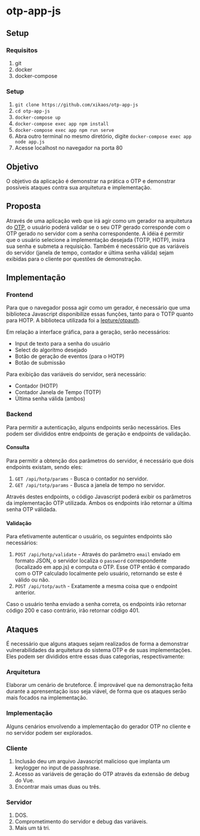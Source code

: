 # otp-app-js

## Setup
### Requisitos
1. git
2. docker
3. docker-compose

### Setup
1. `git clone https://github.com/xikaos/otp-app-js`
2. `cd otp-app-js`
3. `docker-compose up`
4. `docker-compose exec app npm install`
5. `docker-compose exec app npm run serve`
6. Abra outro terminal no mesmo diretório, digite `docker-compose exec app node app.js`
7. Acesse localhost no navegador na porta 80

## Objetivo
O objetivo da aplicação é demonstrar na prática o OTP e demonstrar possíveis ataques contra sua arquitetura e implementação.

## Proposta
Através de uma aplicação web que irá agir como um gerador na arquitetura do [OTP](https://en.wikipedia.org/wiki/One-time_password), o usuário poderá validar se o seu OTP gerado corresponde com o OTP gerado no servidor com a senha correspondente. A idéia é permitir que o usuário selecione a implementação desejada (TOTP, HOTP), insira sua senha e submeta a requisição. Também é necessário que as variáveis do servidor (janela de tempo,  contador e última senha válida) sejam exibidas para o cliente por questões de demonstração.

## Implementação

### Frontend
Para que o navegador possa agir como um gerador, é necessário que uma biblioteca Javascript disponibilize essas funções, tanto para o TOTP quanto para HOTP. A biblioteca utilizada foi a [lepture/otpauth](https://github.com/lepture/otpauth). 


Em relação a interface gráfica, para a geração, serão necessários:
* Input de texto para a senha do usuário
* Select do algorítmo desejado
* Botão de geração de eventos (para o HOTP)
* Botão de submissão

Para exibição das variáveis do servidor, será necessário:
* Contador (HOTP)
* Contador Janela de Tempo (TOTP)
* Última senha válida (ambos)

### Backend
Para permitir a autenticação, alguns endpoints serão necessários. Eles podem ser divididos entre endpoints de geração e endpoints de validação.

#### Consulta
Para permitir a obtenção dos parâmetros do servidor, é necessário que dois endpoints existam, sendo eles:
1. `GET /api/hotp/params` - Busca o contador no servidor.
2. `GET /api/totp/params` - Busca a janela de tempo no servidor.

Através destes endpoints, o código Javascript poderá exibir os parâmetros da implementação OTP utilizada. Ambos os endpoints irão retornar a última senha OTP válidada.

#### Validação
Para efetivamente autenticar o usuário, os seguintes endpoints são necessários:

1. `POST /api/hotp/validate` - Através do parâmetro `email` enviado em formato JSON, o servidor localiza o `password` correspondente (localizado em app.js) e computa o OTP. Esse OTP então é comparado com o OTP calculado localmente pelo usuário, retornando se este é válido ou não. 
2. `POST /api/totp/auth` - Exatamente a mesma coisa que o endpoint anterior.

Caso o usuário tenha enviado a senha correta, os endpoints irão retornar código 200 e caso contrário, irão retornar código 401.

## Ataques
É necessário que alguns ataques sejam realizados de forma a demonstrar vulnerabilidades da arquitetura do sistema OTP e de suas implementações. Eles podem ser divididos entre essas duas categorias, respectivamente:

### Arquitetura
Elaborar um cenário de bruteforce. É improvável que na demonstração feita durante a aprensentação isso seja viável, de forma que os ataques serão mais focados na implementação.

### Implementação
Alguns cenários envolvendo a implementação do gerador OTP no cliente e no servidor podem ser explorados.
### Cliente
1. Inclusão deu um arquivo Javascript malicioso que implanta um keylogger no input de passphrase.
2. Acesso as variáveis de geração do OTP através da extensão de debug do Vue.
3. Encontrar mais umas duas ou três.

### Servidor
1. DOS.
2. Comprometimento do servidor e debug das variáveis.
3. Mais um tá tri.

